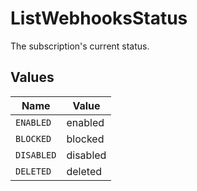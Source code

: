 # ListWebhooksStatus

The subscription's current status.


## Values

| Name       | Value      |
| ---------- | ---------- |
| `ENABLED`  | enabled    |
| `BLOCKED`  | blocked    |
| `DISABLED` | disabled   |
| `DELETED`  | deleted    |